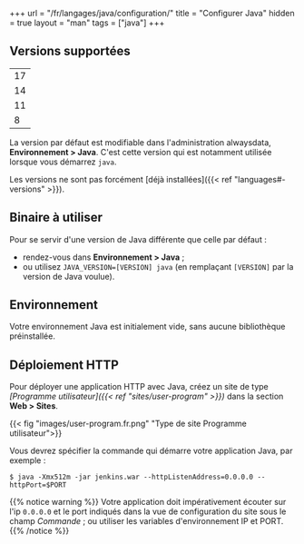 +++
url = "/fr/langages/java/configuration/"
title = "Configurer Java"
hidden = true
layout = "man"
tags = ["java"]
+++

## Versions supportées

| |
|----|
| 17 |
| 14 |
| 11 |
| 8  |

La version par défaut est modifiable dans l'administration alwaysdata, **Environnement > Java**. C'est cette version qui est notamment utilisée lorsque vous démarrez `java`.

Les versions ne sont pas forcément [déjà installées]({{< ref "languages#-versions" >}}).

## Binaire à utiliser

Pour se servir d'une version de Java différente que celle par défaut :

- rendez-vous dans **Environnement > Java** ;
- ou utilisez `JAVA_VERSION=[VERSION] java` (en remplaçant `[VERSION]` par la version de Java voulue).

## Environnement

Votre environnement Java est initialement vide, sans aucune bibliothèque préinstallée.

## Déploiement HTTP

Pour déployer une application HTTP avec Java, créez un site de type *[Programme utilisateur]({{< ref "sites/user-program" >}})* dans la section **Web > Sites**. 

{{< fig "images/user-program.fr.png" "Type de site Programme utilisateur">}}

Vous devrez spécifier la commande qui démarre votre application Java, par exemple :

```
$ java -Xmx512m -jar jenkins.war --httpListenAddress=0.0.0.0 --httpPort=$PORT
```

{{% notice warning %}}
Votre application doit impérativement écouter sur l'ip `0.0.0.0` et le port indiqués dans la vue de configuration du site sous le champ *Commande* ; ou utiliser les variables d'environnement IP et PORT.
{{% /notice %}}
